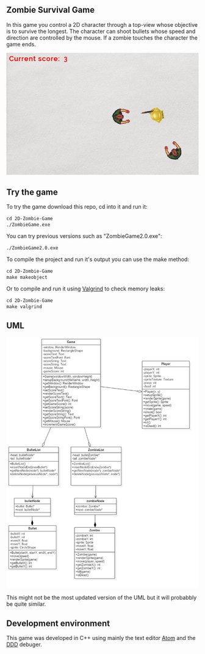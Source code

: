 ## Zombie Survival Game

In this game you control a 2D character through a top-view whose objective is to survive the longest.
The character can shoot bullets whose speed and direction are controlled by the mouse.
If a zombie touches the character the game ends.

![Screenshot](https://github.com/DuarteDx/2D-Zombie-Game/blob/master/misc/screenshot2.png)

## Try the game

To try the game download this repo, cd into it and run it:

    cd 2D-Zombie-Game
    ./ZombieGame.exe

You can try previous versions such as "ZombieGame2.0.exe":

    ./ZombieGame2.0.exe

To compile the project and run it's output you can use the make method:

    cd 2D-Zombie-Game
    make makeobject

Or to compile and run it using [Valgrind](http://valgrind.org/) to check memory leaks:

    cd 2D-Zombie-Game
    make valgrind

## UML

![UML](https://github.com/DuarteDx/2D-Zombie-Game/blob/master/UML/UML1.jpg)

This might not be the most updated version of the UML but it will probabbly be quite similar.

## Development environment

This game was developed in C++ using mainly the text editor [Atom](atom.io) and the [DDD](www.gnu.org/software/ddd/) debuger.
